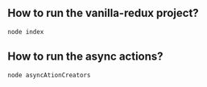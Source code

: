## How to run the vanilla-redux project?

`node index`

## How to run the async actions?

`node asyncAtionCreators`
